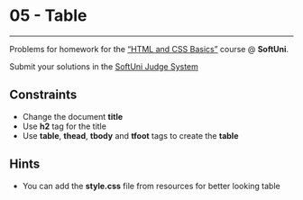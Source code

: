 # 05 - Table
------
Problems for homework for the [“HTML and CSS Basics”](#) course @ **SoftUni**.

Submit your solutions in the [SoftUni Judge System](https://judge.softuni.bg/Contests/1136/Introduction-to-HTML-and-CSS)

## Constraints
* Change the document **title**
* Use **h2** tag for the title
* Use **table**, **thead**, **tbody** and **tfoot** tags to create the **table**

## Hints
* You can add the **style.css** file from resources for better looking table